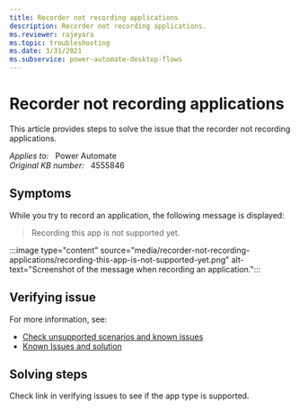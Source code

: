 ```yaml
---
title: Recorder not recording applications
description: Recorder not recording applications.
ms.reviewer: rajeyara
ms.topic: troubleshooting
ms.date: 3/31/2021
ms.subservice: power-automate-desktop-flows
---
```

# Recorder not recording applications

This article provides steps to solve the issue that the recorder not recording applications.

_Applies to:_ &nbsp; Power Automate  
_Original KB number:_ &nbsp; 4555846

## Symptoms

While you try to record an application, the following message is displayed:

> Recording this app is not supported yet.

:::image type="content" source="media/recorder-not-recording-applications/recording-this-app-is-not-supported-yet.png" alt-text="Screenshot of the message when recording an application.":::

## Verifying issue

For more information, see:

- [Check unsupported scenarios and known issues](/power-automate/desktop-flows/create-desktop#unsupported-application-types)
- [Known Issues and solution](/power-automate/desktop-flows/create-desktop#known-issues-and-solutions)

## Solving steps

Check link in verifying issues to see if the app type is supported.
